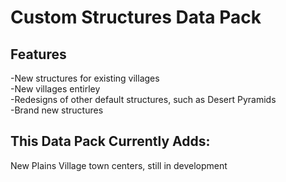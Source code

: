 # Custom Structures Data Pack

## Features

-New structures for existing villages </br>
-New villages entirley </br>
-Redesigns of other default structures, such as Desert Pyramids </br>
-Brand new structures </br>

## This Data Pack Currently Adds:

New Plains Village town centers, still in development
